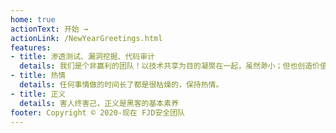 ```yaml
---
home: true 
actionText: 开始 →
actionLink: /NewYearGreetings.html
features:
- title: 渗透测试、漏洞挖掘、代码审计
  details: 我们是个非赢利的团队！以技术共享为目的凝聚在一起，虽然渺小；但也创造价值，影响世界。
- title: 热情
  details: 任何事情做的时间长了都是很枯燥的，保持热情。
- title: 正义
  details: 害人终害己，正义是黑客的基本素养
footer: Copyright © 2020-现在 FJD安全团队
---
```

